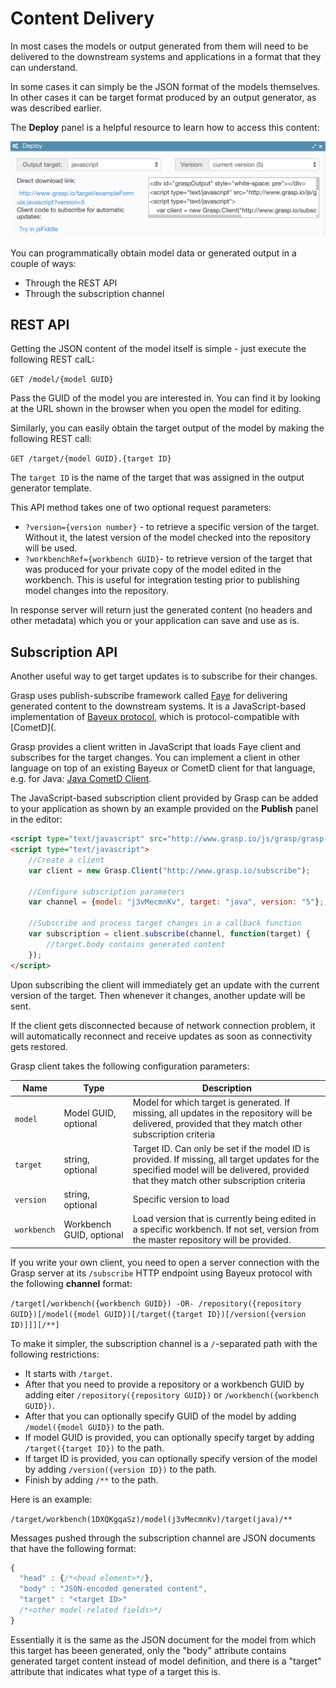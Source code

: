 # Content Delivery

In most cases the models or output generated from them will need to be delivered to the downstream systems and applications in a format that they can understand.

In some cases it can simply be the JSON format of the models themselves. In other cases it can be target format produced by an output generator, as was described earlier.

The **Deploy** panel is a helpful resource to learn how to access this content:

![Deploy Panel](img/PublishPanel.png)

You can programmatically obtain model data or generated output in a couple of ways:

* Through the REST API
* Through the subscription channel

## REST API

Getting the JSON content of the model itself is simple - just execute the following REST calL:

`GET /model/{model GUID}`

Pass the GUID of the model you are interested in. You can find it by looking at the URL shown in the browser when you open the model for editing.

Similarly, you can easily obtain the target output of the model by making the following REST call:

`GET /target/{model GUID}.{target ID}`

The `target ID` is the name of the target that was assigned in the output generator template.

This API method takes one of two optional request parameters:

* `?version={version number}` - to retrieve a specific version of the target. Without it, the latest version of the model checked into the repository will be used.
* `?workbenchRef={workbench GUID}`- to retrieve version of the target that was produced for your private copy of the model edited in the workbench. This is useful for integration testing prior to publishing model changes into the repository.

In response server will return just the generated content (no headers and other metadata) which you or your application can save and use as is.

## Subscription API

Another useful way to get target updates is to subscribe for their changes.

Grasp uses publish-subscribe framework called [Faye](http://faye.jcoglan.com/) for delivering generated content to the downstream systems. It is a JavaScript-based implementation of [Bayeux protocol](http://svn.cometd.com/trunk/bayeux/bayeux.html), which is protocol-compatible with [CometD](.

Grasp provides a client written in JavaScript that loads Faye client and subscribes for the target changes. You can implement a client in other language on top of an existing Bayeux or CometD client for that language, e.g. for Java: [Java CometD Client](http://docs.cometd.org/reference/java.html).

The JavaScript-based subscription client provided by Grasp can be added to your application as shown by an example provided on the **Publish** panel in the editor:

```html
<script type="text/javascript" src="http://www.grasp.io/js/grasp/grasp-client.js"></script>
<script type="text/javascript">
    //Create a client
    var client = new Grasp.Client("http://www.grasp.io/subscribe");

    //Configure subscription parameters
    var channel = {model: "j3vMecmnKv", target: "java", version: "5"};

    //Subscribe and process target changes in a callback function
    var subscription = client.subscribe(channel, function(target) {
        //target.body contains generated content
    });
</script>
```

Upon subscribing the client will immediately get an update with the current version of the target. Then whenever it changes, another update will be sent.

If the client gets disconnected because of network connection problem, it will automatically reconnect and receive updates as soon as connectivity gets restored.

Grasp client takes the following configuration parameters:

| Name        | Type   |  Description |
| ---------------- |---------------|-------------|
| `model` | Model GUID, optional | Model for which target is generated. If missing, all updates in the repository will be delivered, provided that they match other subscription criteria |
| `target`| string, optional | Target ID. Can only be set if the model ID is provided. If missing, all target updates for the specified model will be delivered, provided that they match other subscription criteria |
| `version` | string, optional | Specific version to load |
| `workbench` | Workbench GUID, optional | Load version that is currently being edited in a specific workbench. If not set, version from the master repository will be provided. |

If you write your own client, you need to open a server connection with the Grasp server at its `/subscribe` HTTP endpoint using Bayeux protocol with the following **channel** format:

`/target[/workbench({workbench GUID}) -OR- /repository({repository GUID})[/model({model GUID})[/target({target ID})[/version({version ID)]]][/**]`

To make it simpler, the subscription channel is a `/`-separated path with the following restrictions:

* It starts with `/target`.
* After that you need to provide a repository or a workbench GUID by adding eiter `/repository({repository GUID})` or `/workbench({workbench GUID})`.
* After that you can optionally specify GUID of the model by adding `/model({model GUID})` to the path.
* If model GUID is provided, you can optionally specify target by adding `/target({target ID})` to the path.
* If target ID is provided, you can optionally specify version of the model by adding `/version({version ID})` to the path.
* Finish by adding `/**` to the path.

Here is an example:

`/target/workbench(1DXQKgqaSz)/model(j3vMecmnKv)/target(java)/**`

Messages pushed through the subscription channel are JSON documents that have the following format:

```javascript
{
  "head" : {/*<head element>*/},
  "body" : "JSON-encoded generated content",
  "target" : "<target ID>"
  /*<other model-related fields>*/
}
```
Essentially it is the same as the JSON document for the model from which this target has beeen generated, only the "body" attribute contains generated target content instead of model definition, and there is a "target" attribute that indicates what type of a target this is.


